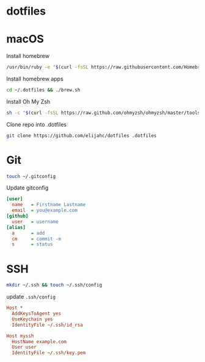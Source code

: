dotfiles
========

# macOS

Install homebrew
```bash
/usr/bin/ruby -e "$(curl -fsSL https://raw.githubusercontent.com/Homebrew/install/master/install)"
```

Install homebrew apps
```bash
cd ~/.dotfiles && ./brew.sh
```

Install Oh My Zsh
```bash
sh -c "$(curl -fsSL https://raw.github.com/ohmyzsh/ohmyzsh/master/tools/install.sh)"
```

Clone repo into .dotfiles
```bash
git clone https://github.com/elijahc/dotfiles .dotfiles
```

# Git
```bash
touch ~/.gitconfig
```

Update gitconfig
```ini
[user]
  name   = Firstname Lastname
  email  = you@example.com
[github]
  user   = username
[alias]
  a      = add
  cm     = commit -m
  s      = status
```

# SSH
```bash
mkdir ~/.ssh && touch ~/.ssh/config
```

update `.ssh/config`
```ini
Host *
  AddKeysToAgent yes
  UseKeychain yes
  IdentityFile ~/.ssh/id_rsa

Host myssh
  HostName example.com
  User user
  IdentityFile ~/.ssh/key.pem
```


